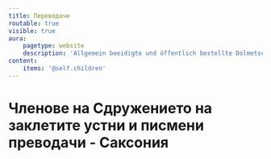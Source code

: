 ```yaml
---
title: Переводачи
routable: true
visible: true
aura:
    pagetype: website
    description: 'Allgemein beeidigte und öffentlich bestellte Dolmetscher und Übersetzer in Sachsen'
content:
    items: '@self.children'
---
```


# Членове на Сдружението на заклетите устни и писмени преводачи - Саксония
